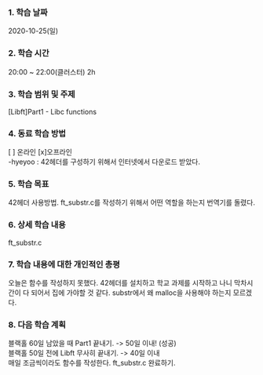 ### 1. 학습 날짜 
2020-10-25(일)

### 2. 학습 시간
20:00 ~ 22:00(클러스터) 2h

### 3. 학습 범위 및 주제
[Libft]Part1 - Libc functions

### 4. 동료 학습 방법 
[ ] 온라인 [x]오프라인 <br>
-hyeyoo : 42헤더를 구성하기 위해서 인터넷에서 다운로드 받았다.

### 5. 학습 목표
42헤더 사용방법. ft_substr.c를 작성하기 위해서 어떤 역할을 하는지 번역기를 돌렸다.

### 6. 상세 학습 내용
ft_substr.c

### 7. 학습 내용에 대한 개인적인 총평
오늘은 함수를 작성하지 못했다. 42헤더를 설치하고 학교 과제를 시작하고 나니 막차시간이 다 되어서 집에 가야할 것 같다. substr에서 왜 malloc을 사용해야 하는지 모르겠다.

### 8. 다음 학습 계획
 블랙홀 60일 남았을 때 Part1 끝내기. -> 50일 이내! (성공) <br>
 블랙홀 50일 전에 Libft 무사히 끝내기. -> 40일 이내 <br>
 매일 조금씩이라도 함수를 작성한다.
 ft_substr.c 완료하기.